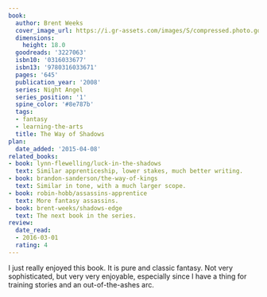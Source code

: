 ```yaml
---
book:
  author: Brent Weeks
  cover_image_url: https://i.gr-assets.com/images/S/compressed.photo.goodreads.com/books/1327881551l/3227063.jpg
  dimensions:
    height: 18.0
  goodreads: '3227063'
  isbn10: '0316033677'
  isbn13: '9780316033671'
  pages: '645'
  publication_year: '2008'
  series: Night Angel
  series_position: '1'
  spine_color: '#8e787b'
  tags:
  - fantasy
  - learning-the-arts
  title: The Way of Shadows
plan:
  date_added: '2015-04-08'
related_books:
- book: lynn-flewelling/luck-in-the-shadows
  text: Similar apprenticeship, lower stakes, much better writing.
- book: brandon-sanderson/the-way-of-kings
  text: Similar in tone, with a much larger scope.
- book: robin-hobb/assassins-apprentice
  text: More fantasy assassins.
- book: brent-weeks/shadows-edge
  text: The next book in the series.
review:
  date_read:
  - 2016-03-01
  rating: 4
---
```


I just really enjoyed this book. It is pure and classic fantasy. Not very sophisticated, but very very enjoyable,
especially since I have a thing for training stories and an out-of-the-ashes arc.
